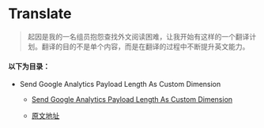 # Translate
> 起因是我的一名组员抱怨查找外文阅读困难，让我开始有这样的一个翻译计划。翻译的目的不是单个内容，而是在翻译的过程中不断提升英文能力。
#### 以下为目录：
-   Send Google Analytics Payload Length As Custom Dimension
    -   [Send Google Analytics Payload Length As Custom Dimension](https://github.com/zilan920/Translate/tree/master/Send%20Google%20Analytics%20Payload%20Length%20As%20Custom%20Dimension)

    -   [原文地址](https://www.simoahava.com/analytics/send-google-analytics-payload-length-as-custom-dimension/)
> 
